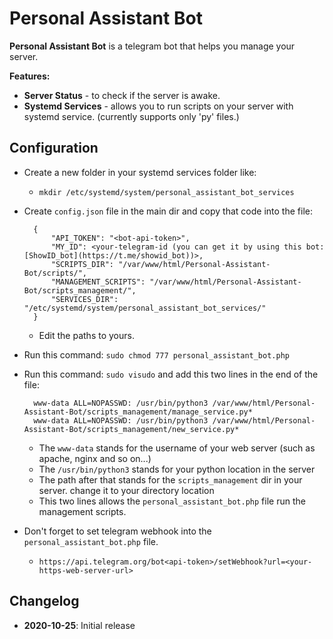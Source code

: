 # Personal Assistant Bot

**Personal Assistant Bot** is a telegram bot that helps you manage your server.

**Features:**
* **Server Status** - to check if the server is awake.
* **Systemd Services** - allows you to run scripts on your server with systemd service. (currently supports only 'py' files.)

## Configuration

* Create a new folder in your systemd services folder like:
    * `mkdir /etc/systemd/system/personal_assistant_bot_services`
* Create `config.json` file in the main dir and copy that code into the file:

        {
            "API_TOKEN": "<bot-api-token>", 
            "MY_ID": <your-telegram-id (you can get it by using this bot: [ShowID_bot](https://t.me/showid_bot))>,
            "SCRIPTS_DIR": "/var/www/html/Personal-Assistant-Bot/scripts/",
            "MANAGEMENT_SCRIPTS": "/var/www/html/Personal-Assistant-Bot/scripts_management/",
            "SERVICES_DIR": "/etc/systemd/system/personal_assistant_bot_services/"
        }

    * Edit the paths to yours.

* Run this command: `sudo chmod 777 personal_assistant_bot.php`
* Run this command: `sudo visudo` and add this two lines in the end of the file:

        www-data ALL=NOPASSWD: /usr/bin/python3 /var/www/html/Personal-Assistant-Bot/scripts_management/manage_service.py*
        www-data ALL=NOPASSWD: /usr/bin/python3 /var/www/html/Personal-Assistant-Bot/scripts_management/new_service.py*
        
    * The `www-data` stands for the username of your web server (such as apache, nginx and so on...)
    * The `/usr/bin/python3` stands for your python location in the server
    * The path after that stands for the `scripts_management` dir in your server. change it to your directory location
    * This two lines allows the `personal_assistant_bot.php` file run the management scripts.
* Don't forget to set telegram webhook into the `personal_assistant_bot.php` file.
    * `https://api.telegram.org/bot<api-token>/setWebhook?url=<your-https-web-server-url>`


## Changelog

* **2020-10-25**: Initial release